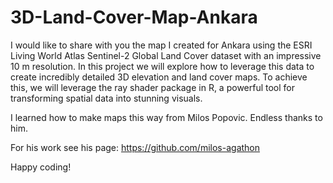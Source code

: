 # 3D-Land-Cover-Map-Ankara

I would like to share with you the map I created for Ankara using the ESRI Living World Atlas Sentinel-2 Global Land Cover dataset with an impressive 10 m resolution. In this project we will explore how to leverage this data to create incredibly detailed 3D elevation and land cover maps. To achieve this, we will leverage the ray shader package in R, a powerful tool for transforming spatial data into stunning visuals.

I learned how to make maps this way from Milos Popovic. Endless thanks to him. 

For his work see his page: https://github.com/milos-agathon

Happy coding!
